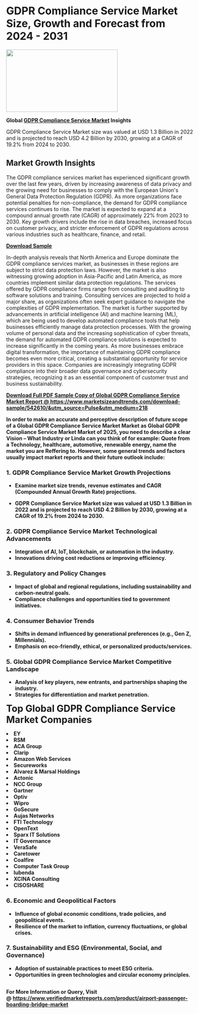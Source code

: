 <H1>GDPR Compliance Service Market Size, Growth and Forecast from 2024 - 2031</H1><img class="aligncenter size-medium wp-image-584254" src="https://thirdeyenews.in/wp-content/uploads/2024/09/Global-Market-Research-300x168.jpeg" alt="" width="300" height="168" /><p><strong>Global&nbsp;<a href="https://www.marketsizeandtrends.com/download-sample/542610/&amp;utm_source=Pulse&amp;utm_medium=218">GDPR Compliance Service Market</a> Insights</strong></p><p>GDPR Compliance Service Market size was valued at USD 1.3 Billion in 2022 and is projected to reach USD 4.2 Billion by 2030, growing at a CAGR of 19.2% from 2024 to 2030.</p><p><h2>Market Growth Insights</h2> <p>The GDPR compliance services market has experienced significant growth over the last few years, driven by increasing awareness of data privacy and the growing need for businesses to comply with the European Union's General Data Protection Regulation (GDPR). As more organizations face potential penalties for non-compliance, the demand for GDPR compliance services continues to rise. The market is expected to expand at a compound annual growth rate (CAGR) of approximately 22% from 2023 to 2030. Key growth drivers include the rise in data breaches, increased focus on customer privacy, and stricter enforcement of GDPR regulations across various industries such as healthcare, finance, and retail.</p> <p><strong><a href="#">Download Sample</a></strong></p> <p>In-depth analysis reveals that North America and Europe dominate the GDPR compliance services market, as businesses in these regions are subject to strict data protection laws. However, the market is also witnessing growing adoption in Asia-Pacific and Latin America, as more countries implement similar data protection regulations. The services offered by GDPR compliance firms range from consulting and auditing to software solutions and training. Consulting services are projected to hold a major share, as organizations often seek expert guidance to navigate the complexities of GDPR implementation. The market is further supported by advancements in artificial intelligence (AI) and machine learning (ML), which are being used to develop automated compliance tools that help businesses efficiently manage data protection processes. With the growing volume of personal data and the increasing sophistication of cyber threats, the demand for automated GDPR compliance solutions is expected to increase significantly in the coming years. As more businesses embrace digital transformation, the importance of maintaining GDPR compliance becomes even more critical, creating a substantial opportunity for service providers in this space. Companies are increasingly integrating GDPR compliance into their broader data governance and cybersecurity strategies, recognizing it as an essential component of customer trust and business sustainability.</p> <p><strong><a href="#"></p><p><span class=""><strong>Download Full PDF Sample Copy of Global GDPR Compliance Service Market Report</strong> @ <a href="https://www.marketsizeandtrends.com/download-sample/542610/&amp;utm_source=Pulse&amp;utm_medium=218" target="_blank">https://www.marketsizeandtrends.com/download-sample/542610/&amp;utm_source=Pulse&amp;utm_medium=218</a></span></p><p>In order to make an accurate and perceptive description of future scope of a Global&nbsp;GDPR Compliance Service Market Market as Global&nbsp;GDPR Compliance Service Market Market of 2025, you need to describe a clear Vision &ndash; What Industry or Linda can you think of for example: Quote from a Technology, healthcare, automotive, renewable energy, name the market you are Reffering to. However, some general trends and factors usually impact market reports and their future outlook include:</p><h3>1.&nbsp;<strong>GDPR Compliance Service Market Growth Projections</strong></h3><ul><li>Examine market size trends, revenue estimates and CAGR (Compounded Annual Growth Rate) projections.</li><li><p>GDPR Compliance Service Market size was valued at USD 1.3 Billion in 2022 and is projected to reach USD 4.2 Billion by 2030, growing at a CAGR of 19.2% from 2024 to 2030.</p></li></ul><h3>2.&nbsp;<strong>GDPR Compliance Service Market Technological Advancements</strong></h3><ul><li>Integration of AI, IoT, blockchain, or automation in the industry.</li><li>Innovations driving cost reductions or improving efficiency.</li></ul><h3>3.&nbsp;<strong>Regulatory and Policy Changes</strong></h3><ul><li>Impact of global and regional regulations, including sustainability and carbon-neutral goals.</li><li>Compliance challenges and opportunities tied to government initiatives.</li></ul><h3>4.&nbsp;<strong>Consumer Behavior Trends</strong></h3><ul><li>Shifts in demand influenced by generational preferences (e.g., Gen Z, Millennials).</li><li>Emphasis on eco-friendly, ethical, or personalized products/services.</li></ul><h3>5.&nbsp;<strong>Global GDPR Compliance Service Market Competitive Landscape</strong></h3><ul><li>Analysis of key players, new entrants, and partnerships shaping the industry.</li><li>Strategies for differentiation and market penetration.</li></ul><p data-pm-slice="1 1 []"><span style="color: inherit; font-family: inherit; font-size: 25px;">Top Global GDPR Compliance Service Market Companies</span></p><div class="" data-test-id=""><p><li>EY</li><li> RSM</li><li> ACA Group</li><li> Clarip</li><li> Amazon Web Services</li><li> Secureworks</li><li> Alvarez & Marsal Holdings</li><li> Actonic</li><li> NCC Group</li><li> Gartner</li><li> Optiv</li><li> Wipro</li><li> GoSecure</li><li> Aujas Networks</li><li> FTI Technology</li><li> OpenText</li><li> Sparx IT Solutions</li><li> IT Governance</li><li> VeraSafe</li><li> Caretower</li><li> Coalfire</li><li> Computer Task Group</li><li> Iubenda</li><li> XCINA Consulting</li><li> CISOSHARE</li></p></div><h3>6.&nbsp;<strong>Economic and Geopolitical Factors</strong></h3><ul><li>Influence of global economic conditions, trade policies, and geopolitical events.</li><li>Resilience of the market to inflation, currency fluctuations, or global crises.</li></ul><h3>7.&nbsp;<strong>Sustainability and ESG (Environmental, Social, and Governance)</strong></h3><ul><li>Adoption of sustainable practices to meet ESG criteria.</li><li>Opportunities in green technologies and circular economy principles.</li></ul><h2><strong style="font-size: 14px;">For More Information or Query, Visit @&nbsp;</strong><a style="background-color: #ffffff; font-size: 14px;" href="https://www.marketsizeandtrends.com/report/gdpr-compliance-service-market/" target="_blank">https://www.verifiedmarketreports.com/product/airport-passenger-boarding-bridge-market</a></h2>
